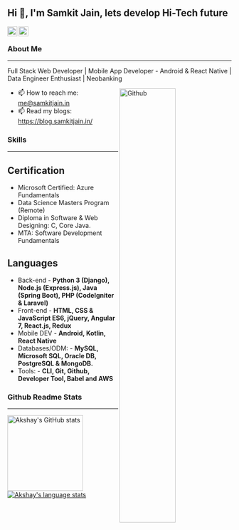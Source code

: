 ## Hi 👋, I'm Samkit Jain, lets develop Hi-Tech future ##

<a href="https://www.linkedin.com/in/samkit5495/">
  <img align="left" alt="Samkit's Linkdein" width="22px" src="https://cdn.jsdelivr.net/npm/simple-icons@v3/icons/linkedin.svg" />
</a>
<a href="https://twitter.com/samkit5495">
  <img align="left" alt="Samkit's Twitter" width="22px" src="https://cdn.jsdelivr.net/npm/simple-icons@v3/icons/twitter.svg" />
</a>
&nbsp;

### About Me ###
----------------------------------------------------------------------------------------------------------------------------
Full Stack Web Developer | Mobile App Developer - Android & React Native | Data Engineer Enthusiast | Neobanking

<img width="50%" align="right" alt="Github" src="https://raw.githubusercontent.com/samkit5495/.github/master/.resources/git-header.svg" />

- 📫 How to reach me: me@samkitjain.in
- 📫 Read my blogs: https://blog.samkitjain.in/

### Skills ###
----------------------------------------------------------------------------------------------------------------------------

## Certification ##
- Microsoft Certified: Azure Fundamentals
- Data Science Masters Program (Remote)
- Diploma in Software & Web Designing: C, Core Java. 
- MTA: Software Development Fundamentals

## Languages ##
- Back-end - **Python 3 (Django), Node.js (Express.js), Java (Spring Boot), PHP (CodeIgniter & Laravel)**
- Front-end - **HTML, CSS & JavaScript ES6, jQuery, Angular 7, React.js, Redux**
- Mobile DEV - **Android, Kotlin, React Native**
- Databases/ODM: - **MySQL, Microsoft SQL, Oracle DB, PostgreSQL & MongoDB.**
- Tools: - **CLI, Git, Github, Developer Tool, Babel and AWS**

### Github Readme Stats ###
----------------------------------------------------------------------------------------------------------------------------
<a href="https://profile-summary-for-github.com/user/samkit5495">
  <img align="left" height="170px" src="https://github-readme-stats.vercel.app/api?username=samkit5495&show_icons=true&line_height=27&count_private=true&include_all_commits=true" alt="Akshay's GitHub stats"/>
  <img src="https://github-readme-stats.vercel.app/api/top-langs/?username=samkit5495&hide_langs_below=5&layout=compact" alt="Akshay's language stats"/>
</a>
